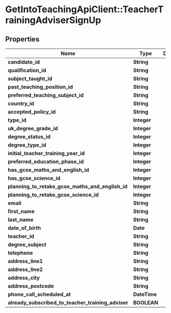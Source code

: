 # GetIntoTeachingApiClient::TeacherTrainingAdviserSignUp

## Properties
Name | Type | Description | Notes
------------ | ------------- | ------------- | -------------
**candidate_id** | **String** |  | [optional] 
**qualification_id** | **String** |  | [optional] 
**subject_taught_id** | **String** |  | [optional] 
**past_teaching_position_id** | **String** |  | [optional] 
**preferred_teaching_subject_id** | **String** |  | [optional] 
**country_id** | **String** |  | 
**accepted_policy_id** | **String** |  | 
**type_id** | **Integer** |  | 
**uk_degree_grade_id** | **Integer** |  | [optional] 
**degree_status_id** | **Integer** |  | [optional] 
**degree_type_id** | **Integer** |  | [optional] 
**initial_teacher_training_year_id** | **Integer** |  | [optional] 
**preferred_education_phase_id** | **Integer** |  | [optional] 
**has_gcse_maths_and_english_id** | **Integer** |  | [optional] 
**has_gcse_science_id** | **Integer** |  | [optional] 
**planning_to_retake_gcse_maths_and_english_id** | **Integer** |  | [optional] 
**planning_to_retake_gcse_science_id** | **Integer** |  | [optional] 
**email** | **String** |  | 
**first_name** | **String** |  | 
**last_name** | **String** |  | 
**date_of_birth** | **Date** |  | 
**teacher_id** | **String** |  | [optional] 
**degree_subject** | **String** |  | [optional] 
**telephone** | **String** |  | [optional] 
**address_line1** | **String** |  | [optional] 
**address_line2** | **String** |  | [optional] 
**address_city** | **String** |  | [optional] 
**address_postcode** | **String** |  | [optional] 
**phone_call_scheduled_at** | **DateTime** |  | [optional] 
**already_subscribed_to_teacher_training_adviser** | **BOOLEAN** |  | [optional] 


